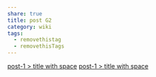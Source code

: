 ```yaml
---
share: true
title: post G2
category: wiki
tags:
  - removethistag
  - removethisTags
---
```




[post-1 > title with space](post-1.md#title%20with%20space)
[post-1 > title with space](post-1.md#title%20with%20space)

